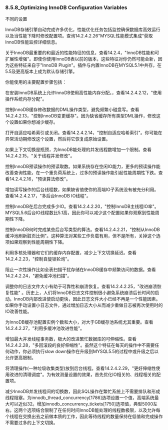 ###  8.5.8_Optimizing InnoDB Configuration Variables
不同的设置

InnoDB存储引擎自动完成许多优化，性能优化任务包括监控确保数据库高效运行以及当性能下降时修改配置项。查询14.2.4.2.26"MYSQL性能模式集成"获取InnoDB性能监控详细信息。

关于InnoDB最重要的和最近的性能特征的信息，查看14.2.4，"InnoDB性能和可扩展性增强"。即使你使用InnoDB表以前的版本，这些特征对你仍然可能会新，因为这些特征来自于"InnoDB Plugin"。插件与内置InnoDB在MYSQL5.1中共存，在5.5及更高版本上成为默认存储引擎。

你能使用的主要配置步骤包括：

在安装InnoDB系统上允许InnoDB使用高性能内存分配。，查看14.2.4.2.12，"使用操作系统内存分配"。

控制InnoDB缓存修改数据的DML操作类型，避免频繁小磁盘写。查看14.2.4.2.13，"控制InnoDB变更缓存"。因为缺省缓存所有类型DML操作，修改这个设置如果你想减少缓存。

打开自适应哈希索引或关闭。查看14.2.4.2.14，"控制自适应哈希索引"。你可能在异常活动期修改这个设置，然后将它恢复成原始设置。

如果上下文切换是瓶颈，为InnoDB能处理的并发线程数增加一个限制。查看14.2.4.2.15，"关于线程并发修改"。

控制InnoDB预读操作的预读取数。如果系统存在空闲IO能力，更多的预读操作能改善查询性能，在一个重负荷系统上，过多的预读操作能引起性能周期性下跌。查看14.2.4.2.16，"预读算法修改"。

增加读写操作的后台线程数，如果缺省值使你的高端IO子系统没有被充分利用。查看14.2.4.2.17，"多后台InnoDB IO线程"。

控制InnoDB在后台完成多少IO。查看14.2.4.2.20，"控制InnoDB主线程IO率"。MYSQL5.6后台IO线程数比5.1高，因此你可以减少这个配置如果你观察到性能周期性下降。

控制InnoDB何时完成某些后台写类型的算法。查看14.2.4.2.21，"控制从InnoDB缓冲池刷新脏页比例"。这种算法对某些工作负载有用，但不是所有，关掉这个选项如果观察到性能周期性下降。

利用多核处理器和它们的缓存内存配置，减少上下文切换延迟。查看14.2.4.2.23，"控制自旋锁轮询"。

阻止一次性操作比如全表扫描干扰存储在InnoDB缓存中频繁访问的数据。查看14.2.4.2.24，"避免缓冲池扫描"。

调整你的日志文件大小有助于可靠性和崩溃恢复。查看14.2.4.2.25，"改进崩溃恢复性能"
。历史上，人们将InnoDB日志文件控制很小避免系统崩溃后长时间的启动。InnoDB内部改进使启动更快，因此日志文件大小已经不再是一个性能因素。如果你手动设置小日志文件，通过增加日志大小从而减少重做日志被再次使用时的IO改善性能。

为InnoDB缓存池配置实例个数和大小，对大于GB缓存池系统尤其重要。查看14.2.4.2.27，"利用多缓冲池改进性能"。

增加最大并发线程事务数，极大的改进繁忙数据库的可伸缩性。查看14.2.4.2.28，"多回滚段的良好伸缩性"。虽然这个特征在每天的操作中不需要任何动作，你必须执行slow down操作在升级到MYSQL5.5的过程中或升级之后以允许更高限制。

将清理操作(一种垃圾收集类型)放到后台线程。查看14.2.4.2.29，"更好伸缩性使用改进的清理调度"。为有效测量设置的效果，首先优化IO相关的、线程相关的配置项。

减少InnoDB并发线程间的切换数，因此SQL操作在繁忙系统上不需要排队和形成线程阻塞。为innodb_thread_concurrency[1786]选项设置一个值，高端系统最大可以近似32。增加innodb_concurrency_tickets[1750]选项值，典型5000左右。这两个选项结合限制了在任何时间InnoDB能处理的线程数极限，以及允许每个线程在交换出去之前做本质的工作，因此等待线程的数量保持在低值和完成操作不需要过多的上下文切换。

